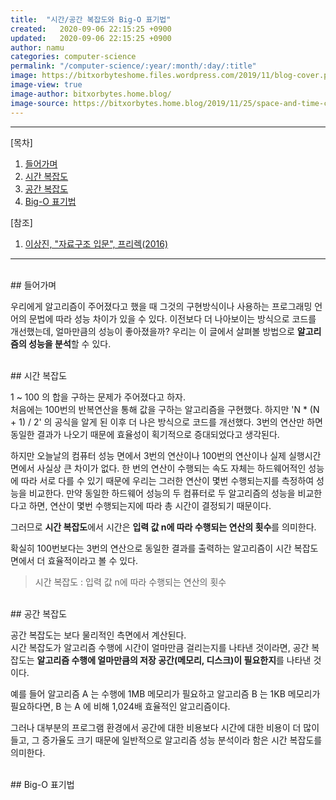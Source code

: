 ```yaml
---
title:  "시간/공간 복잡도와 Big-O 표기법"
created:   2020-09-06 22:15:25 +0900
updated:   2020-09-06 22:15:25 +0900
author: namu
categories: computer-science
permalink: "/computer-science/:year/:month/:day/:title"
image: https://bitxorbyteshome.files.wordpress.com/2019/11/blog-cover.png
image-view: true
image-author: bitxorbytes.home.blog/
image-source: https://bitxorbytes.home.blog/2019/11/25/space-and-time-complexity/
---
```



---

[목차]

1. [들어가며](#들어가며)
2. [시간 복잡도](#시간-복잡도)
3. [공간 복잡도](#공간-복잡도)
4. [Big-O 표기법](#big-o-표기법)

[참조]

1. [이상진, "자료구조 입문", 프리렉(2016)](http://www.yes24.com/Product/Goods/28194882)

---

<br>
## 들어가며

우리에게 알고리즘이 주어졌다고 했을 때 그것의 구현방식이나 사용하는 프로그래밍 언어의 문법에 따라 성능 차이가 있을 수 있다.
이전보다 더 나아보이는 방식으로 코드를 개선했는데, 얼마만큼의 성능이 좋아졌을까?
우리는 이 글에서 살펴볼 방법으로 **알고리즘의 성능을 분석**할 수 있다.

<br>
## 시간 복잡도

1 ~ 100 의 합을 구하는 문제가 주어졌다고 하자.<br>
처음에는 100번의 반복연산을 통해 값을 구하는 알고리즘을 구현했다.
하지만 'N * (N + 1) / 2' 의 공식을 알게 된 이후 더 나은 방식으로 코드를 개선했다.
3번의 연산만 하면 동일한 결과가 나오기 때문에 효율성이 획기적으로 증대되었다고 생각된다.

하지만 오늘날의 컴퓨터 성능 면에서 3번의 연산이나 100번의 연산이나 실제 실행시간 면에서 사실상 큰 차이가 없다.
한 번의 연산이 수행되는 속도 자체는 하드웨어적인 성능에 따라 서로 다를 수 있기 때문에
우리는 그러한 연산이 몇번 수행되는지를 측정하여 성능을 비교한다.
만약 동일한 하드웨어 성능의 두 컴퓨터로 두 알고리즘의 성능을 비교한다고 하면,
연산이 몇번 수행되는지에 따라 총 시간이 결정되기 때문이다.

그러므로 **시간 복잡도**에서 시간은 **입력 값 n에 따라 수행되는 연산의 횟수**를 의미한다.

확실히 100번보다는 3번의 연산으로 동일한 결과를 출력하는 알고리즘이 시간 복잡도 면에서 더 효율적이라고 볼 수 있다.

> 시간 복잡도 : 입력 값 n에 따라 수행되는 연산의 횟수

<br>
## 공간 복잡도

공간 복잡도는 보다 물리적인 측면에서 계산된다.<br>
시간 복잡도가 알고리즘 수행에 시간이 얼마만큼 걸리는지를 나타낸 것이라면,
공간 복잡도는 **알고리즘 수행에 얼마만큼의 저장 공간(메모리, 디스크)이 필요한지**를 나타낸 것이다.

예를 들어 알고리즘 A 는 수행에 1MB 메모리가 필요하고 알고리즘 B 는 1KB 메모리가 필요하다면,
B 는 A 에 비해 1,024배 효율적인 알고리즘이다.

그러나 대부분의 프로그램 환경에서 공간에 대한 비용보다 시간에 대한 비용이 더 많이 들고, 그 증가율도 크기 때문에
일반적으로 알고리즘 성능 분석이라 함은 시간 복잡도를 의미한다.

<br>
## Big-O 표기법
